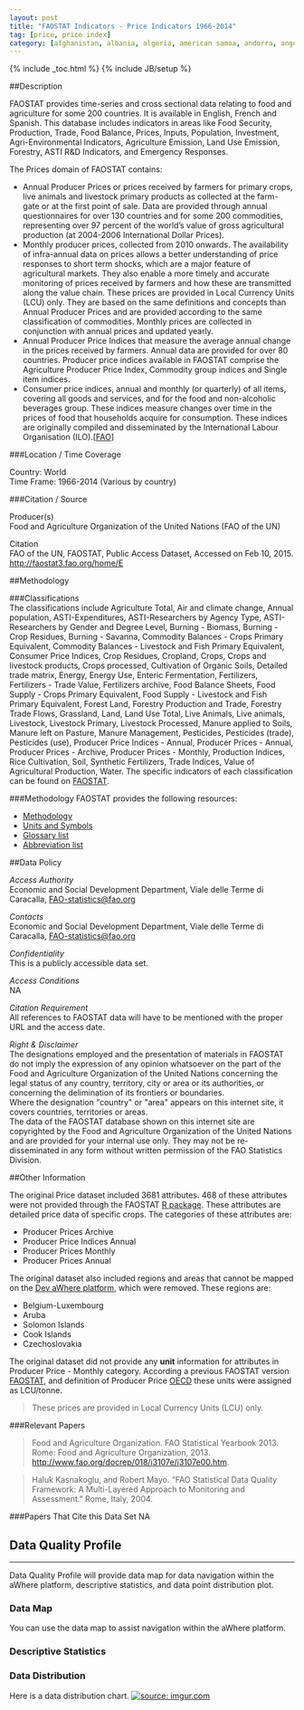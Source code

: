 ```yaml
---
layout: post
title: "FAOSTAT Indicators - Price Indicators 1966-2014"
tag: [price, price index]
category: [afghanistan, albania, algeria, american samoa, andorra, angola, anguilla, antigua & barbuda, argentina, armenia, aruba, australia, austria, azerbaijan, the bahamas, bahrain, bangladesh, barbados, belarus, belgium, belize, benin, bermuda, bhutan, bolivia, bosnia & herzegovina, botswana, brazil, british virgin is., brunei, bulgaria, burkina faso, burundi, cape verde, cambodia, cameroon, canada, cayman is., central african republic, chad, chile, china, colombia, comoros, congo, cook is., costa rica, croatia, cuba, cyprus, czech republic, denmark, dominica, dominican republic, ecuador, egypt, el salvador, equatorial guinea, eritrea, estonia, ethiopia, faroe is., fiji, finland, france, french guiana, french polynesia, the gambia, georgia, germany, ghana, gibraltar, greece, greenland, grenada, guadeloupe, guam, guatemala, guinea, guinea-bissau, guyana, haiti, honduras, hong kong, hungary, iceland, india, indonesia, iran, iraq, ireland, isle of man, israel, italy, jamaica, japan, jersey, jordan, kazakhstan, kenya, kuwait, kyrgyzstan, laos, latvia, lebanon, lesotho, lithuania, luxembourg, macao, macedonia, madagascar, malawi, malaysia, maldives, mali, malta, martinique, mauritania, mauritius, mexico, mongolia, montenegro, morocco, mozambique, myanmar, namibia, nepal, netherlands, new zealand, nicaragua, niger, nigeria, niue, norfolk i., norway, oman, pakistan, panama, papua new guinea, paraguay, peru, philippines, poland, portugal, puerto rico, qatar, south korea, moldova, romania, russia, rwanda, samoa, san marino, sao tome & principe, saudi arabia, senegal, serbia, seychelles, sierra leone, singapore, slovakia, slovenia, south africa, spain, sri lanka, sudan, suriname, swaziland, sweden, switzerland, syria, taiwan, tajikistan, tanzania, thailand, timor leste, togo, tonga, trinidad & tobago, tunisia, turkey, turkmenistan, uganda, ukraine, united kingdom, united states, uruguay, vanuatu, venezuela, vietnam, west bank, yemen, zambia, zimbabwe]
---
```


{% include _toc.html %}
{% include JB/setup %}

##Description

FAOSTAT provides time-series and cross sectional  data relating to food and agriculture for some 200 countries. It is available in English, French and Spanish. This database includes indicators in areas like Food Security, Production, Trade, Food Balance, Prices, Inputs, Population, Investment, Agri-Environmental Indicators, Agriculture Emission, Land Use Emission, Forestry, ASTI R&D Indicators, and Emergency Responses.   

The Prices domain of FAOSTAT contains:  

- Annual Producer Prices or prices received by farmers for primary crops, live animals and livestock primary products as collected at the farm-gate or at the first point of sale. Data are provided through annual questionnaires for over 130 countries and for some 200 commodities, representing over 97 percent of the world’s value of gross agricultural production (at 2004-2006 International Dollar Prices).
- Monthly producer prices, collected from 2010 onwards. The availability of infra-annual data on prices allows a better understanding of price responses to short term shocks, which are a major feature of agricultural markets. They also enable a more timely and accurate monitoring of prices received by farmers and how these are transmitted along the value chain. These prices are provided in Local Currency Units (LCU) only. They are based on the same definitions and concepts than Annual Producer Prices and are provided according to the same classification of commodities. Monthly prices are collected in conjunction with annual prices and updated yearly.
- Annual Producer Price Indices that measure the average annual change in the prices received by farmers. Annual data are provided for over 80 countries. Producer price indices available in FAOSTAT comprise the Agriculture Producer Price Index, Commodity group indices and Single item indices.
- Consumer price indices, annual and monthly (or quarterly) of all items, covering all goods and services, and for the food and non-alcoholic beverages group. These indices measure changes over time in the prices of food that households acquire for consumption. These indices are originally compiled and disseminated by the International Labour Organisation (ILO).[[FAO][6]]   

###Location / Time Coverage

Country: World  
Time Frame: 1966-2014 (Various by country)  

###Citation / Source

Producer(s)   
Food and Agriculture Organization of the United Nations (FAO of the UN) 

Citation  
FAO of the UN, FAOSTAT, Public Access Dataset, Accessed on Feb 10, 2015. http://faostat3.fao.org/home/E

##Methodology

###Classifications    
The classifications include Agriculture Total, Air and climate change, Annual population, ASTI-Expenditures, ASTI-Researchers by Agency Type, ASTI-Researchers by Gender and Degree Level, Burning - Biomass, Burning - Crop Residues, Burning - Savanna, Commodity Balances - Crops Primary Equivalent, Commodity Balances - Livestock and Fish Primary Equivalent, Consumer Price Indices, Crop Residues, Cropland, Crops, Crops and livestock products, Crops processed, Cultivation of Organic Soils, Detailed trade matrix, Energy, Energy Use, Enteric Fermentation, Fertilizers, Fertilizers - Trade Value, Fertilizers archive, Food Balance Sheets, Food Supply - Crops Primary Equivalent, Food Supply - Livestock and Fish Primary Equivalent, Forest Land, Forestry Production and Trade, Forestry Trade Flows, Grassland, Land, Land Use Total, Live Animals, Live animals, Livestock, Livestock Primary, Livestock Processed, Manure applied to Soils, Manure left on Pasture, Manure Management, Pesticides, Pesticides (trade), Pesticides (use), Producer Price Indices - Annual, Producer Prices - Annual, Producer Prices - Archive, Producer Prices - Monthly, Production Indices, Rice Cultivation, Soil, Synthetic Fertilizers, Trade Indices, Value of Agricultural Production, Water. The specific indicators of each classification can be found on [FAOSTAT][1].

###Methodology
FAOSTAT provides the following resources:

- [Methodology][2] 
- [Units and Symbols][3]   
- [Glossary list][4]
- [Abbreviation list][5]

##Data Policy

*Access Authority*  
Economic and Social Development Department, Viale delle Terme di Caracalla, FAO-statistics@fao.org

*Contacts*  
Economic and Social Development Department, Viale delle Terme di Caracalla, FAO-statistics@fao.org

*Confidentiality*  
This is a publicly accessible data set.

*Access Conditions*  
NA 

*Citation Requirement*  
All references to FAOSTAT data will have to be mentioned with the proper URL and the access date.

*Right & Disclaimer*  
The designations employed and the presentation of materials in FAOSTAT do not imply the expression of any opinion whatsoever on the part of the Food and Agriculture Organization of the United Nations concerning the legal status of any country, territory, city or area or its authorities, or concerning the delimination of its frontiers or boundaries.  
Where the designation "country" or "area" appears on this internet site, it covers countries, territories or areas.  
The data of the FAOSTAT database shown on this internet site are copyrighted by the Food and Agriculture Organization of the United Nations and are provided for your internal use only. They may not be re-disseminated in any form without written permission of the FAO Statistics Division.  

##Other Information

The original Price dataset included 3681 attributes. 468 of these attributes were not provided through the FAOSTAT [R package][7]. These attributes are detailed price data of specific crops. The categories of these attributes are: 

- Producer Prices Archive
- Producer Price Indices Annual
- Producer Prices Monthly
- Producer Prices Annual


The original dataset also included regions and areas that cannot be mapped on the [Dev aWhere platform][8], which were removed. These regions are: 
  
- Belgium-Luxembourg
- Aruba
- Solomon Islands
- Cook Islands
- Czechoslovakia

The original dataset did not provide any **unit** information for attributes in Producer Price - Monthly category. According a previous FAOSTAT version [FAOSTAT][9], and definition of Producer Price [OECD][10] these units were assigned as LCU/tonne.  

> These prices are provided in Local Currency Units (LCU) only. 

###Relevant Papers

> Food and Agriculture Organization. FAO Statistical Yearbook 2013. Rome: Food and Agriculture Organization, 2013. http://www.fao.org/docrep/018/i3107e/i3107e00.htm.  

> Haluk Kasnakoglu, and Robert Mayo. “FAO Statistical Data Quality Framework: A Multi-Layered Approach to Monitoring and Assessment.” Rome, Italy, 2004.

###Papers That Cite this Data Set
NA

## Data Quality Profile
----
Data Quality Profile will provide data map for data navigation within the aWhere platform, descriptive statistics, and data point distribution plot. 

### Data Map
You can use the data map to assist navigation within the aWhere platform. 
<script src="https://gist.github.com/yizhexu/6c222458da46d42199eb.js"></script>

### Descriptive Statistics
<script src="https://gist.github.com/yizhexu/6f32d393a201532c7741.js"></script>

### Data Distribution
Here is a data distribution chart. 
<a href="http://imgur.com/ZjXRZ8O"><img src="http://i.imgur.com/ZjXRZ8O.jpg" title="source: imgur.com" /></a>



[1]: http://faostat3.fao.org/mes/classifications/E "Classifications" 
[2]: http://faostat3.fao.org/mes/methodology_list/E "Methods & Standards"
[3]: http://faostat3.fao.org/mes/units/E "Standard Units and Symbols used in FAOSTAT"
[4]: http://faostat3.fao.org/mes/glossary/E "Glossary List"
[5]: http://faostat3.fao.org/mes/abbreviations/E "Abbreviations List"
[6]: http://faostat3.fao.org/download/P/*/E "Price"
[7]: http://cran.r-project.org/web/packages/FAOSTAT/index.html "FAOSTAT: A complementary package to the FAOSTAT database and the Statistical Yearbook of the Food and Agricultural Organization of the United Nations"
[8]: http://apps.awhere.com/ "aWhere Platform"
[9]: http://faostat.fao.org/site/351/default.aspx "Price unit"
[10]: http://stats.oecd.org/glossary/detail.asp?ID=2144 "Producer Price"